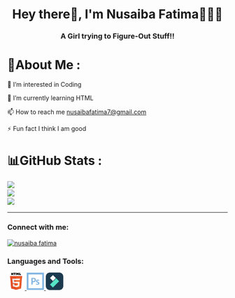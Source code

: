 <h1 align="center">Hey there👋, I'm Nusaiba Fatima👩🏻‍💻</h1>
<h3 align="center">A Girl trying to Figure-Out Stuff!!</h3>

# 💫About Me :
👀 I’m interested in Coding

🌱 I’m currently learning HTML

📫 How to reach me nusaibafatima7@gmail.com

⚡ Fun fact I think I am good
# 📊GitHub Stats :
![](https://github-readme-stats.vercel.app/api?username=RosyQuinn&theme=radical&hide_border=false&include_all_commits=false&count_private=false)<br/>
![](https://github-readme-streak-stats.herokuapp.com/?user=RosyQuinn&theme=radical&hide_border=false)<br/>
![](https://github-readme-stats.vercel.app/api/top-langs/?username=RosyQuinn&theme=radical&hide_border=false&include_all_commits=false&count_private=false&layout=compact)

---

 <h3 align="left">Connect with me:</h3>
<p align="left">
<a href="https://www.youtube.com/channel/UC81N8zyPNsmCi0Rg9PodM6Q" target="blank"><img align="center" src="https://raw.githubusercontent.com/rahuldkjain/github-profile-readme-generator/master/src/images/icons/Social/youtube.svg" alt="nusaiba fatima" height="30" width="40" /></a>
</p>

<h3 align="left">Languages and Tools:</h3>
<p align="left"> <a href="https://www.w3.org/html/" target="_blank" rel="noreferrer"> 
  <img src="https://raw.githubusercontent.com/devicons/devicon/master/icons/html5/html5-original-wordmark.svg" alt="html5" width="40" height="40"/> </a> <a href="https://www.photoshop.com/en" target="_blank" rel="noreferrer"> 
  <img src="https://raw.githubusercontent.com/devicons/devicon/master/icons/photoshop/photoshop-line.svg" alt="photoshop" width="40" height="40"/> </a> 
<a href="https://filmora.wondershare.com/">
<img src="https://github.com/RosyQuinn/RosyQuinn/blob/main/filmora-logo.svg" clt="Filmora" width="40" height="40"/> 
</a> </p>
